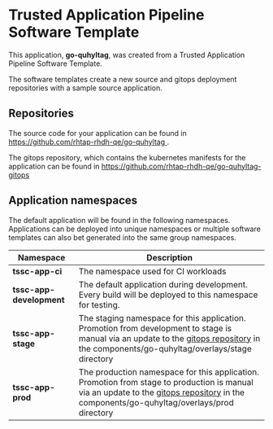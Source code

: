 # Trusted Application Pipeline Software Template

This application, **go-quhyltag**, was created from a Trusted Application Pipeline Software Template.

The software templates create a new source and gitops deployment repositories with a sample source application. 

## Repositories

The source code for your application can be found in [https://github.com/rhtap-rhdh-qe/go-quhyltag ](https://github.com/rhtap-rhdh-qe/go-quhyltag ).
 
The gitops repository, which contains the kubernetes manifests for the application can be found in 
[https://github.com/rhtap-rhdh-qe/go-quhyltag-gitops ](https://github.com/rhtap-rhdh-qe/go-quhyltag-gitops ) 

## Application namespaces 

The default application will be found in the following namespaces. Applications can be deployed into unique namespaces or multiple software templates can also bet generated into the same group namespaces.  

|  Namespace   |  Description   |  
| -------- | -------- |
| **tssc-app-ci** | The namespace used for CI workloads |
| **tssc-app-development** | The default application during development. Every build will be deployed to this namespace for testing. |
| **tssc-app-stage** | The staging namespace for this application. Promotion from development to stage is manual via an update to the [gitops repository](https://github.com/rhtap-rhdh-qe/go-quhyltag-gitops ) in the components/go-quhyltag/overlays/stage directory |
| **tssc-app-prod** | The production namespace for this application. Promotion from stage to production is manual via an update to the [gitops repository](https://github.com/rhtap-rhdh-qe/go-quhyltag-gitops ) in the components/go-quhyltag/overlays/prod directory |